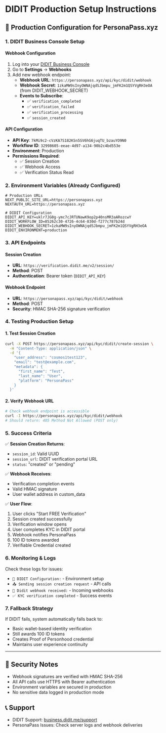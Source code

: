 # DIDIT Production Setup Instructions

## 🚀 Production Configuration for PersonaPass.xyz

### 1. DIDIT Business Console Setup

#### Webhook Configuration
1. Log into your [DIDIT Business Console](https://business.didit.me/)
2. Go to **Settings** → **Webhooks**
3. Add new webhook endpoint:
   - **Webhook URL**: `https://personapass.xyz/api/kyc/didit/webhook`
   - **Webhook Secret**: `1zkaMW9sInyOWNAjqdSJbmpu_jmFK2m1QSYVgRH3eOA` (from DIDIT_WEBHOOK_SECRET)
   - **Events to Subscribe**:
     - ✅ `verification_completed`
     - ✅ `verification_failed`
     - ✅ `verification_processing`
     - ✅ `session_created`

#### API Configuration
- **API Key**: `7kMi9c2-cVzKA7S182KSn5SV6hG6juqTU_bzauYO9N0`
- **Workflow ID**: `32998605-eeae-4d97-a134-90b2c4bd553e`
- **Environment**: Production
- **Permissions Required**:
  - ✅ Session Creation
  - ✅ Webhook Access
  - ✅ Verification Status Read

### 2. Environment Variables (Already Configured)

```env
# Production URLs
NEXT_PUBLIC_SITE_URL=https://personapass.xyz
NEXTAUTH_URL=https://personapass.xyz

# DIDIT Configuration
DIDIT_API_KEY=uklr7JG0g-ymc7cJRTUNawK9op2p40nsMR3aARozcwY
DIDIT_WORKFLOW_ID=85262c30-4726-4c64-830d-f277c787b24d  
DIDIT_WEBHOOK_SECRET=1zkaMW9sInyOWNAjqdSJbmpu_jmFK2m1QSYVgRH3eOA
DIDIT_ENVIRONMENT=production
```

### 3. API Endpoints

#### Session Creation
- **URL**: `https://verification.didit.me/v2/session/`
- **Method**: POST
- **Authentication**: Bearer token (`DIDIT_API_KEY`)

#### Webhook Endpoint
- **URL**: `https://personapass.xyz/api/kyc/didit/webhook`
- **Method**: POST
- **Security**: HMAC SHA-256 signature verification

### 4. Testing Production Setup

#### 1. Test Session Creation
```bash
curl -X POST https://personapass.xyz/api/kyc/didit/create-session \
  -H "Content-Type: application/json" \
  -d '{
    "user_address": "cosmos1test123",
    "email": "test@example.com",
    "metadata": {
      "first_name": "Test",
      "last_name": "User",
      "platform": "PersonaPass"
    }
  }'
```

#### 2. Verify Webhook URL
```bash
# Check webhook endpoint is accessible
curl -I https://personapass.xyz/api/kyc/didit/webhook
# Should return: 405 Method Not Allowed (POST only)
```

### 5. Success Criteria

✅ **Session Creation Returns**:
- `session_id`: Valid UUID
- `session_url`: DIDIT verification portal URL
- `status`: "created" or "pending"

✅ **Webhook Receives**:
- Verification completion events
- Valid HMAC signature
- User wallet address in custom_data

✅ **User Flow**:
1. User clicks "Start FREE Verification" 
2. Session created successfully
3. Verification window opens
4. User completes KYC in DIDIT portal
5. Webhook notifies PersonaPass
6. 100 ID tokens awarded
7. Verifiable Credential created

### 6. Monitoring & Logs

Check these logs for issues:
- `🔧 DIDIT Configuration:` - Environment setup
- `📤 Sending session creation request` - API calls
- `📨 Didit webhook received:` - Incoming webhooks
- `✅ KYC verification completed` - Success events

### 7. Fallback Strategy

If DIDIT fails, system automatically falls back to:
- Basic wallet-based identity verification
- Still awards 100 ID tokens
- Creates Proof of Personhood credential
- Maintains user experience continuity

---

## 🔐 Security Notes

- Webhook signatures are verified with HMAC SHA-256
- All API calls use HTTPS with Bearer authentication
- Environment variables are secured in production
- No sensitive data logged in production mode

## 📞 Support

- DIDIT Support: [business.didit.me/support](https://business.didit.me/support)
- PersonaPass Issues: Check server logs and webhook deliveries